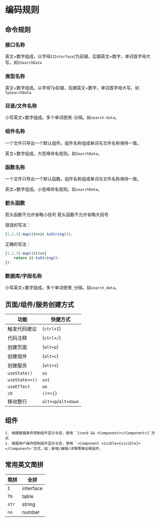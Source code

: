 # 编码规则

## 命令规则

### 接口名称

英文+数字组成。以字母`I`(`Interface`)为前缀，后跟英文+数字，单词首字母大写。如`ISearchData`

### 类型名称

英文+数字组成。以字母Tp前缀，后跟英文+数字，单词首字母大写。如`TpSearchData`

### 目录/文件名称

小写英文+数字组成。多个单词使用`-`分隔。如`search-data`。

### 组件名称

一个文件只导出一个默认组件。组件名称组成单词与文件名称保持一致。

英文+数字组成。大驼峰命名规则。如`SearchData`。

### 函数名称

一个文件只导出一个默认函数。组件名称组成单词与文件名称保持一致。

英文+数字组成。小驼峰命名规则。如`searchData`。

### 箭头函数

箭头函数不允许省略小括号
箭头函数不允许省略大括号

错误的写法：

```ts
[1,2,3].map(it=>it.toString());
```

正确的写法：

```ts
[1,2,3].map((it)=>{
	return it.toString();
});
```

### 数据库/字段名称

小写英文+数字组成。多个单词使用`_`分隔。如`search_data`。

## 页面/组件/服务创建方式

   功能   | 快捷方式
-----------|-----------
触发代码建议 | (`ctrl+I`)
代码注释    | (`ctrl+/`)
创建页面    | (`alt+p`)
创建组件    | (`alt+c`)
创建服务    | (`alt+s`)
`useState()`|`us`
`useState<>()`|`ust`
`useEffect`|`ue`
`cb`|`()=>{}`
移动整行|`alt+up`/`alt+down`

## 组件

	1. 根据数据条件控制组件显示与否，使用 `{cond && <Component></Component>}`方式
	1. 根据用户操作控制组件显示与否，使用 `<Component visible={visible}></Component>`方式，如：新增/编辑/详情等弹出框组件.

## 常用英文简拼

简拼|全拼
---|---
`I`|interface
`Tb`|table
`str`|string
`no`|number
